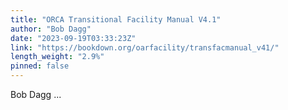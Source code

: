 ```yaml
---
title: "ORCA Transitional Facility Manual V4.1"
author: "Bob Dagg"
date: "2023-09-19T03:33:23Z"
link: "https://bookdown.org/oarfacility/transfacmanual_v41/"
length_weight: "2.9%"
pinned: false
---
```


Bob Dagg  ...
